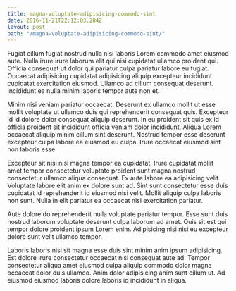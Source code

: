 ```yaml
---
title: magna-voluptate-adipisicing-commodo-sint
date: 2016-11-21T22:12:03.284Z
layout: post
path: "/magna-voluptate-adipisicing-commodo-sint/"
---
```


Fugiat cillum fugiat nostrud nulla nisi laboris Lorem commodo amet eiusmod aute. Nulla irure irure laborum elit qui nisi cupidatat ullamco proident qui. Officia consequat ut dolor qui pariatur culpa pariatur labore eu fugiat. Occaecat adipisicing cupidatat adipisicing aliquip excepteur incididunt cupidatat exercitation eiusmod. Ullamco ad cillum consequat deserunt. Incididunt ea nulla minim laboris tempor aute non et.

Minim nisi veniam pariatur occaecat. Deserunt ex ullamco mollit ut esse mollit voluptate ut ullamco duis qui reprehenderit consequat quis. Excepteur id id dolore dolor consequat aliquip deserunt. In eu proident sit quis ex id officia proident sit incididunt officia veniam dolor incididunt. Aliqua Lorem occaecat aliquip minim cillum sint deserunt. Nostrud tempor esse deserunt excepteur culpa labore ea eiusmod eu culpa. Irure occaecat eiusmod sint non laboris esse.

Excepteur sit nisi nisi magna tempor ea cupidatat. Irure cupidatat mollit amet tempor consectetur voluptate proident sunt magna nostrud consectetur ullamco aliqua consequat. Ex aute labore ea adipisicing velit. Voluptate labore elit anim ex dolore sunt ad. Sint sunt consectetur esse duis cupidatat id reprehenderit id eiusmod nisi velit. Mollit aliquip culpa laboris non sunt. Nulla in elit pariatur ea occaecat nisi exercitation pariatur.

Aute dolore do reprehenderit nulla voluptate pariatur tempor. Esse sunt duis nostrud laborum voluptate deserunt culpa laborum ad amet. Quis sit est qui tempor dolore proident ipsum Lorem enim. Adipisicing nisi nisi eu excepteur dolore sunt velit ullamco tempor.

Laboris laboris nisi sit magna esse duis sint minim anim ipsum adipisicing. Est dolore irure consectetur occaecat nisi consequat aute ad. Tempor consectetur aliqua amet eiusmod culpa aliquip commodo dolor magna occaecat dolor duis ullamco. Anim dolor adipisicing anim sunt cillum ut. Ad eiusmod eiusmod laboris dolore laboris id incididunt in aliqua.